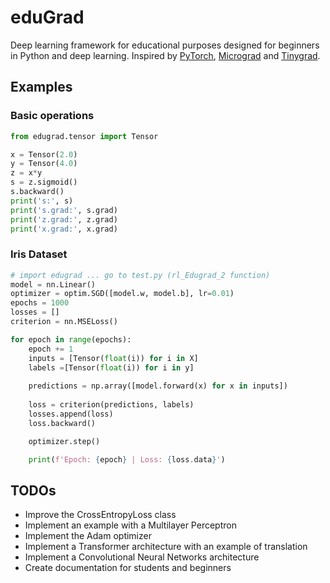 
# eduGrad

Deep learning framework for educational purposes designed for beginners in Python and deep learning. Inspired by [PyTorch](https://github.com/pytorch/pytorch), [Micrograd](https://github.com/karpathy/micrograd) and [Tinygrad](https://github.com/tinygrad/tinygrad).

## Examples
### Basic operations
```python
from edugrad.tensor import Tensor

x = Tensor(2.0)
y = Tensor(4.0)
z = x*y
s = z.sigmoid()
s.backward()
print('s:', s)
print('s.grad:', s.grad)
print('z.grad:', z.grad)
print('x.grad:', x.grad)
```
### Iris Dataset
```python
# import edugrad ... go to test.py (rl_Edugrad_2 function)
model = nn.Linear()
optimizer = optim.SGD([model.w, model.b], lr=0.01)
epochs = 1000 
losses = []
criterion = nn.MSELoss()

for epoch in range(epochs):
    epoch += 1
    inputs = [Tensor(float(i)) for i in X]
    labels =[Tensor(float(i)) for i in y]
    
    predictions = np.array([model.forward(x) for x in inputs])
   
    loss = criterion(predictions, labels)
    losses.append(loss)
    loss.backward()

    optimizer.step()

    print(f'Epoch: {epoch} | Loss: {loss.data}')
```

## TODOs
- Improve the CrossEntropyLoss class
- Implement an example with a Multilayer Perceptron
- Implement the Adam optimizer
- Implement a Transformer architecture with an example of translation
- Implement a Convolutional Neural Networks architecture
- Create documentation for students and beginners





